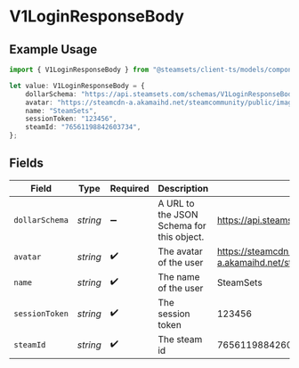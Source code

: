 # V1LoginResponseBody

## Example Usage

```typescript
import { V1LoginResponseBody } from "@steamsets/client-ts/models/components";

let value: V1LoginResponseBody = {
    dollarSchema: "https://api.steamsets.com/schemas/V1LoginResponseBody.json",
    avatar: "https://steamcdn-a.akamaihd.net/steamcommunity/public/images/avatars/f1/f1a1d2c3d0c9d1e1f2f3f4f5f6f7f8f9.jpg",
    name: "SteamSets",
    sessionToken: "123456",
    steamId: "76561198842603734",
};
```

## Fields

| Field                                                                                                        | Type                                                                                                         | Required                                                                                                     | Description                                                                                                  | Example                                                                                                      |
| ------------------------------------------------------------------------------------------------------------ | ------------------------------------------------------------------------------------------------------------ | ------------------------------------------------------------------------------------------------------------ | ------------------------------------------------------------------------------------------------------------ | ------------------------------------------------------------------------------------------------------------ |
| `dollarSchema`                                                                                               | *string*                                                                                                     | :heavy_minus_sign:                                                                                           | A URL to the JSON Schema for this object.                                                                    | https://api.steamsets.com/schemas/V1LoginResponseBody.json                                                   |
| `avatar`                                                                                                     | *string*                                                                                                     | :heavy_check_mark:                                                                                           | The avatar of the user                                                                                       | https://steamcdn-a.akamaihd.net/steamcommunity/public/images/avatars/f1/f1a1d2c3d0c9d1e1f2f3f4f5f6f7f8f9.jpg |
| `name`                                                                                                       | *string*                                                                                                     | :heavy_check_mark:                                                                                           | The name of the user                                                                                         | SteamSets                                                                                                    |
| `sessionToken`                                                                                               | *string*                                                                                                     | :heavy_check_mark:                                                                                           | The session token                                                                                            | 123456                                                                                                       |
| `steamId`                                                                                                    | *string*                                                                                                     | :heavy_check_mark:                                                                                           | The steam id                                                                                                 | 76561198842603734                                                                                            |